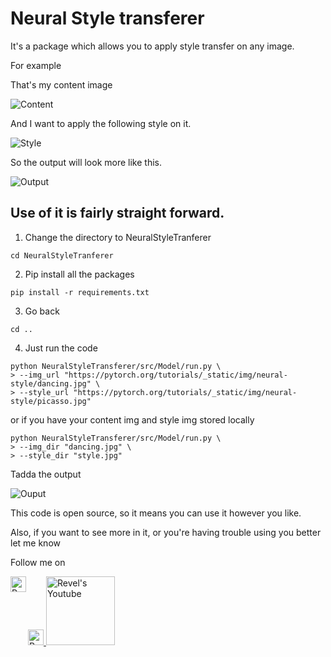# Neural Style transferer
It's a package which allows you to apply style transfer on any image.

For example

That's my content image

<img alt="Content" src="https://pytorch.org/tutorials/_static/img/neural-style/dancing.jpg">

And I want to apply the following style on it.

<img alt="Style" src="https://pytorch.org/tutorials/_static/img/neural-style/picasso.jpg">

So the output will look more like this.

![Output](https://user-images.githubusercontent.com/77535479/210501266-ff75accd-a404-4d3e-9c79-5662a55a4c3e.png)

## Use of it is fairly straight forward.
1. Change the directory to NeuralStyleTranferer

```commandline
cd NeuralStyleTranferer
```

2. Pip install all the packages

```commandline
pip install -r requirements.txt
```

3. Go back

```commandline
cd ..
```

4. Just run the code

```commandline
python NeuralStyleTransferer/src/Model/run.py \
> --img_url "https://pytorch.org/tutorials/_static/img/neural-style/dancing.jpg" \
> --style_url "https://pytorch.org/tutorials/_static/img/neural-style/picasso.jpg"
```
or if you have your content img and style img stored locally
```commandline
python NeuralStyleTransferer/src/Model/run.py \
> --img_dir "dancing.jpg" \
> --style_dir "style.jpg"
```

Tadda the output

![Ouput](https://user-images.githubusercontent.com/77535479/210501354-022304ae-3694-405c-b282-ee0d2d64f84a.png)

This code is open source, so it means you can use it however you like.

Also, if you want to see more in it, or you're having trouble using you better let me know

Follow me on

<a href ="https://twitter.com/alihassanrevel">
    <img align="left" alt="Revel Twitter" width="25px" src="https://pbs.twimg.com/profile_images/1488548719062654976/u6qfBBkF_400x400.jpg">
</a>
<a href="https://github.com/alihassanrevel">
    <img alt="Revel's github" width="25px" src="https://github.githubassets.com/images/modules/logos_page/GitHub-Mark.png">
</a>
<a href="https://www.youtube.com/channel/UCqRlg2jIdAhlUkU8GSZ0ixg">
    <img alt="Revel's Youtube" width="110" src="https://www.gstatic.com/youtube/img/branding/youtubelogo/svg/youtubelogo.svg">
</a>